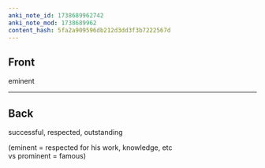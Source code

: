 ```yaml
---
anki_note_id: 1738689962742
anki_note_mod: 1738689962
content_hash: 5fa2a909596db212d3dd3f3b7222567d
---
```


## Front

eminent

<hr/>

## Back

successful, respected, outstanding  
  
(eminent = respected for his work, knowledge, etc   
vs prominent = famous)